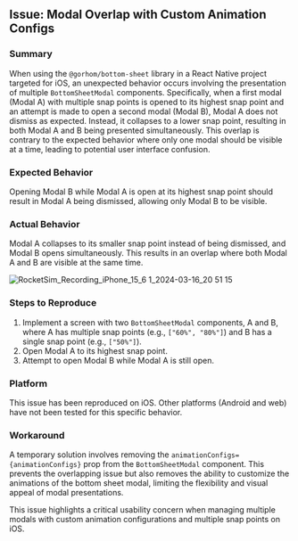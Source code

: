 ## Issue: Modal Overlap with Custom Animation Configs

### Summary

When using the `@gorhom/bottom-sheet` library in a React Native project targeted for iOS, an unexpected behavior occurs involving the presentation of multiple `BottomSheetModal` components. Specifically, when a first modal (Modal A) with multiple snap points is opened to its highest snap point and an attempt is made to open a second modal (Modal B), Modal A does not dismiss as expected. Instead, it collapses to a lower snap point, resulting in both Modal A and B being presented simultaneously. This overlap is contrary to the expected behavior where only one modal should be visible at a time, leading to potential user interface confusion.

### Expected Behavior

Opening Modal B while Modal A is open at its highest snap point should result in Modal A being dismissed, allowing only Modal B to be visible.

### Actual Behavior

Modal A collapses to its smaller snap point instead of being dismissed, and Modal B opens simultaneously. This results in an overlap where both Modal A and B are visible at the same time.

![RocketSim_Recording_iPhone_15_6 1_2024-03-16_20 51 15](https://github.com/jckyeh/gorhom-bottom-sheet-mre/assets/6530117/18bced4b-882b-4587-b9da-56ba692d334e)


### Steps to Reproduce

1. Implement a screen with two `BottomSheetModal` components, A and B, where A has multiple snap points (e.g., `["60%", "80%"]`) and B has a single snap point (e.g., `["50%"]`).
2. Open Modal A to its highest snap point.
3. Attempt to open Modal B while Modal A is still open.

### Platform

This issue has been reproduced on iOS. Other platforms (Android and web) have not been tested for this specific behavior.

### Workaround

A temporary solution involves removing the `animationConfigs={animationConfigs}` prop from the `BottomSheetModal` component. This prevents the overlapping issue but also removes the ability to customize the animations of the bottom sheet modal, limiting the flexibility and visual appeal of modal presentations.

This issue highlights a critical usability concern when managing multiple modals with custom animation configurations and multiple snap points on iOS.
